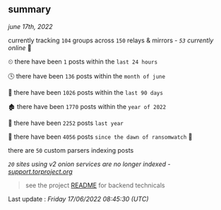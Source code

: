 
## summary
_june 17th, 2022_

currently tracking `104` groups across `150` relays & mirrors - _`53` currently online_ 📡

⏲ there have been `1` posts within the `last 24 hours`

🕓 there have been `136` posts within the `month of june`

📅 there have been `1026` posts within the `last 90 days`

🏚 there have been `1770` posts within the `year of 2022`

🚀 there have been `2252` posts `last year`

🦕 there have been `4056` posts `since the dawn of ransomwatch` 🐣

there are `50` custom parsers indexing posts

_`20` sites using v2 onion services are no longer indexed - [support.torproject.org](https://support.torproject.org/onionservices/v2-deprecation/)_

> see the project [README](https://github.com/jmousqueton/ransomwatch#readme) for backend technicals



Last update : _Friday 17/06/2022 08:45:30 (UTC)_

